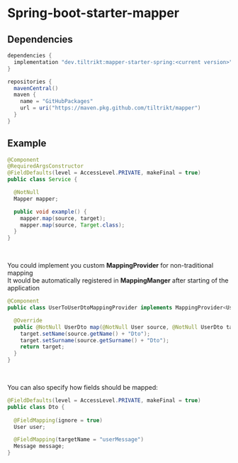 # Spring-boot-starter-mapper

## Dependencies
```groovy
dependencies {
  implementation "dev.tiltrikt:mapper-starter-spring:<current version>"
}

repositories {
  mavenCentral()
  maven {
    name = "GitHubPackages"
    url = uri("https://maven.pkg.github.com/tiltrikt/mapper")
  }
}
```

## Example
```java
@Component
@RequiredArgsConstructor
@FieldDefaults(level = AccessLevel.PRIVATE, makeFinal = true)
public class Service {

  @NotNull
  Mapper mapper;

  public void example() {
    mapper.map(source, target);
    mapper.map(source, Target.class);
  }
}
```
<br>

You could implement you custom **MappingProvider** for non-traditional mapping<br>
It would be automatically registered in **MappingManger** after starting of the application
```java
@Component
public class UserToUserDtoMappingProvider implements MappingProvider<User, UserDto> {

  @Override
  public @NotNull UserDto map(@NotNull User source, @NotNull UserDto target) {
    target.setName(source.getName() + "Dto");
    target.setSurname(source.getSurname() + "Dto");
    return target;
  }
}
```
<br>

You can also specify how fields should be mapped:
```java
@FieldDefaults(level = AccessLevel.PRIVATE, makeFinal = true)
public class Dto {
  
  @FieldMapping(ignore = true)
  User user;

  @FieldMapping(targetName = "userMessage")
  Message message;
}
```
